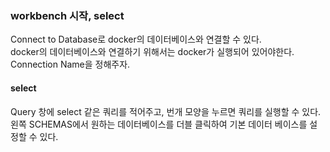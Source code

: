 ### workbench 시작, select
Connect to Database로 docker의 데이터베이스와 연결할 수 있다.  
docker의 데이터베이스와 연결하기 위해서는 docker가 실행되어 있어야한다.  
Connection Name을 정해주자.  
#### select
Query 창에 select 같은 쿼리를 적어주고, 번개 모양을 누르면 쿼리를 실행할 수 있다.  
왼쪽 SCHEMAS에서 원하는 데이터베이스를 더블 클릭하여 기본 데이터 베이스를 설정할 수 있다.  
